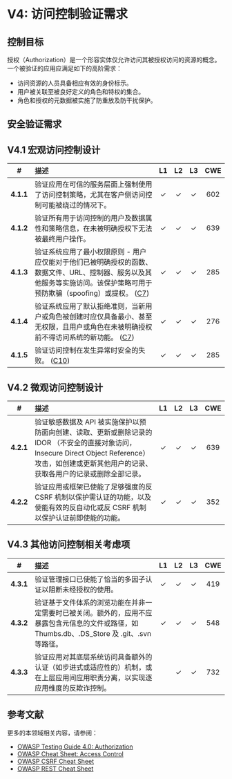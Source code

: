 # V4: 访问控制验证需求

## 控制目标

授权（Authorization）是一个形容实体仅允许访问其被授权访问的资源的概念。一个被验证的应用应满足如下的高阶需求：

* 访问资源的人员具备相应有效的身份标示。
* 用户被关联至被良好定义的角色和特权的集合。
* 角色和授权的元数据被实施了防重放及防干扰保护。

## 安全验证需求

## V4.1 宏观访问控制设计

| # | 描述 | L1 | L2 | L3 | CWE |
| :---: | :--- | :---: | :---:| :---: | :---: |
| **4.1.1** | 验证应用在可信的服务层面上强制使用了访问控制策略，尤其在客户侧访问控制可能被绕过的情况下。 | ✓ | ✓ | ✓ | 602 |
| **4.1.2** | 验证所有用于访问控制的用户及数据属性和策略信息，在未被明确授权下无法被最终用户操作。 | ✓ | ✓ | ✓ | 639 |
| **4.1.3** | 验证系统应用了最小权限原则 - 用户应仅能对于他们已被明确授权的函数、数据文件、URL、控制器、服务以及其他服务等实施访问。该保护策略可用于预防欺骗（spoofing）或提权。 ([C7](https://owasp.org/www-project-proactive-controls/#div-numbering)) | ✓ | ✓ | ✓ |  285 |
| **4.1.4** | 验证系统应用了默认拒绝准则，当新用户或角色被创建时应仅具备最小、甚至无权限，且用户或角色在未被明确授权前不得访问系统的新功能。  ([C7](https://owasp.org/www-project-proactive-controls/#div-numbering)) | ✓ | ✓ | ✓ |  276 |
| **4.1.5** | 验证访问控制在发生异常时安全的失败。 ([C10](https://owasp.org/www-project-proactive-controls/#div-numbering)) | ✓ | ✓ | ✓ |  285 |

## V4.2 微观访问控制设计

| # | 描述 | L1 | L2 | L3 | CWE |
| :---: | :--- | :---: | :---:| :---: | :---: |
| **4.2.1** | 验证敏感数据及 API 被实施保护以预防面向创建、读取、更新或删除记录的 IDOR （不安全的直接对象访问，Insecure Direct Object Reference）攻击，如创建或更新其他用户的记录、获取各用户的记录或删除全部记录。 | ✓ | ✓ | ✓ | 639 |
| **4.2.2** | 验证应用或框架已使能了足够强度的反 CSRF 机制以保护需认证的功能，以及使能有效的反自动化或反 CSRF 机制以保护认证前即使能的功能。 | ✓ | ✓ | ✓ | 352 |

## V4.3 其他访问控制相关考虑项

| # | 描述 | L1 | L2 | L3 | CWE |
| :---: | :--- | :---: | :---:| :---: | :---: |
| **4.3.1** | 验证管理接口已使能了恰当的多因子认证以阻断未经授权的使用。 | ✓ | ✓ | ✓ | 419 |
| **4.3.2** | 验证基于文件体系的浏览功能在并非一定需要时已被关闭。额外的，应用不应暴露包含元信息的文件或路径，如 Thumbs.db、.DS_Store 及 .git、.svn 等路径。 | ✓ | ✓ | ✓ | 548 |
| **4.3.3** | 验证应用对其底层系统访问具备额外的认证（如步进式或适应性的）机制，或在上层应用间应用职责分离，以实现逐应用维度的反欺诈控制。 |  | ✓ | ✓ |  732 |

## 参考文献

更多的本领域相关内容，请参阅：

* [OWASP Testing Guide 4.0: Authorization](https://owasp.org/www-project-web-security-testing-guide/v41/4-Web_Application_Security_Testing/05-Authorization_Testing/README.html)
* [OWASP Cheat Sheet: Access Control](https://cheatsheetseries.owasp.org/cheatsheets/Access_Control_Cheat_Sheet.html)
* [OWASP CSRF Cheat Sheet](https://cheatsheetseries.owasp.org/cheatsheets/Cross-Site_Request_Forgery_Prevention_Cheat_Sheet.html)
* [OWASP REST Cheat Sheet](https://cheatsheetseries.owasp.org/cheatsheets/REST_Security_Cheat_Sheet.html)
